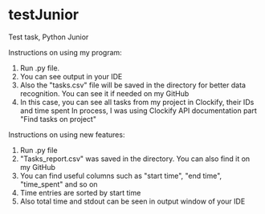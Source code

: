 # testJunior
Test task, Python Junior

Instructions on using my program:

1. Run .py file.
2. You can see output in your IDE
3. Also the "tasks.csv" file will be saved in the directory for better data recognition. You can see it if needed on my GitHub
4. In this case, you can see all tasks from my project in Clockify, their IDs and time spent
In process, I was using Clockify API documentation part "Find tasks on project"

Instructions on using new features:
1. Run .py file
2. "Tasks_report.csv" was saved in the directory. You can also find it on my GitHub
3. You can find useful columns such as "start time", "end time", "time_spent" and so on
4. Time entries are sorted by start time
5. Also total time and stdout can be seen in output window of your IDE
